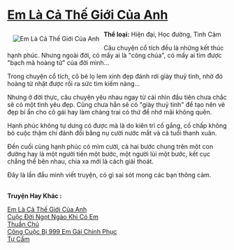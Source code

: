 <a href="https://utruyen.com/truyen/em-la-ca-the-gioi-cua-anh/19428/" title="Em Là Cả Thế Giới Của Anh"><h1>Em Là Cả Thế Giới Của Anh</h1></a><div style="display:table"><img align="right" style="float: left; padding: 10px;" src="https://utruyen.com/images/story/200x260/em-la-ca-the-gioi-cua-anh.jpg" alt="Em Là Cả Thế Giới Của Anh"><b>Thể loại:</b> Hiện đại, Học đường, Tình Cảm<p></p>Câu chuyện cổ tích đều là những kết thúc hạnh phúc. Nhưng ngoài đời, có mấy ai là "công chúa", có mấy ai tìm được "bạch mã hoàng tử" của đời mình...<p></p>Trong chuyện cổ tích, cô bé lọ lem xinh đẹp đánh rơi giày thuỷ tinh, nhờ đó hoàng tử nhặt được rồi ra sức tìm kiếm nàng...<p></p>Nhưng ở đời thực, câu chuyện yêu nhau ngay từ cái nhìn đầu tiên chưa chắc sẽ có một tình yêu đẹp. Cũng chưa hẳn sẽ có "giày thuỷ tinh" để tạo nên vẻ đẹp bí ẩn cho cô gái hay làm chàng trai có thứ để nhớ mãi không quên.<p></p>Hạnh phúc không tự dưng có được mà là do kiên trì cố gắng, cố chấp không bỏ cuộc thậm chí đánh đổi bằng nụ cười nước mắt và cả tuổi thanh xuân.<p></p>Đến cuối cùng hạnh phúc có mỉm cười, cả hai bước chung trên một con đường hay là một người tiến một bước, một người lùi một bước, kết cục chẳng thể bên nhau, chia xa mới là cách giải thoát.<p></p>Đây là lần đầu mình viết truyện, có gì sai sót mong các bạn thông cảm.</div><p><br><b>Truyện Hay Khác :</b></p><a href="https://utruyen.com/truyen/em-la-ca-the-gioi-cua-anh/19428/" alt="Em Là Cả Thế Giới Của Anh">Em Là Cả Thế Giới Của Anh</a><br/><a href="https://utruyen.com/truyen/cuoc-doi-ngot-ngao-khi-co-em/19199/" alt="Cuộc Đời Ngọt Ngào Khi Có Em">Cuộc Đời Ngọt Ngào Khi Có Em</a><br/><a href="https://github.com/quanluxury/ngontinh_top100/tree/master/18925" alt="Thuần Chủ">Thuần Chủ</a><br/><a href="https://github.com/quanluxury/ngontinh_top100/tree/master/17557" alt="Công Cuộc Bị 999 Em Gái Chinh Phục">Công Cuộc Bị 999 Em Gái Chinh Phục</a><br/><a href="https://images.google.com.gt/url?q=https%3A%2F%2Futruyen.com%2Ftruyen%2Ftu-cam%2F15662%2F" alt="Tự Cẩm">Tự Cẩm</a><br/>